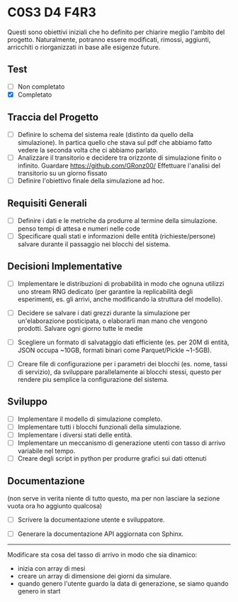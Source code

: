 # C0S3 D4 F4R3
Questi sono obiettivi iniziali che ho definito per chiarire meglio l'ambito del progetto. Naturalmente, potranno essere modificati, rimossi, aggiunti, arricchiti o riorganizzati in base alle esigenze future.

## Test
- [ ] Non completato
- [X] Completato

## Traccia del Progetto
- [ ] Definire lo schema del sistema reale (distinto da quello della simulazione).
    In partica quello che stava sul pdf che abbiamo fatto vedere la seconda volta che ci abbiamo parlato.
- [ ] Analizzare il transitorio e decidere tra orizzonte di simulazione finito o infinito.
    Guardare https://github.com/GRonz00/
    Effettuare l'analisi del transitorio su un giorno fissato
- [ ] Definire l'obiettivo finale della simulazione ad hoc.
## Requisiti Generali
- [ ] Definire i dati e le metriche da produrre al termine della simulazione.
    penso tempi di attesa e numeri nelle code
- [ ] Specificare quali stati e informazioni delle entità (richieste/persone) salvare durante il passaggio nei blocchi del sistema.
## Decisioni Implementative
- [ ] Implementare le distribuzioni di probabilità in modo che ognuna utilizzi uno stream RNG dedicato (per garantire la replicabilità degli esperimenti, es. gli arrivi, anche modificando la struttura del modello).
- [ ] Decidere se salvare i dati grezzi durante la simulazione per un'elaborazione posticipata, o elaborarli man mano che vengono prodotti.
    Salvare ogni giorno tutte le medie
- [ ] Scegliere un formato di salvataggio dati efficiente (es. per 20M di entità, JSON occupa ~10GB, formati binari come Parquet/Pickle ~1-5GB).
- [ ] Creare file di configurazione per i parametri dei blocchi (es. nome, tassi di servizio), da sviluppare parallelamente ai blocchi stessi, questo per rendere piu semplice la configurazione del sistema.
 

## Sviluppo
- [ ] Implementare il modello di simulazione completo.
- [ ] Implementare tutti i blocchi funzionali della simulazione.
- [ ] Implementare i diversi stati delle entità.
- [ ] Implementare un meccanismo di generazione utenti con tasso di arrivo variabile nel tempo.
- [ ] Creare degli script in python per produrre grafici sui dati ottenuti 

## Documentazione
(non serve in verita niente di tutto questo, ma per non lasciare la sezione vuota ora ho aggiunto qualcosa)
- [ ] Scrivere la documentazione utente e sviluppatore.
- [ ] Generare la documentazione API aggiornata con Sphinx.



_____________________________________________________________

Modificare sta cosa del tasso di arrivo in modo che sia dinamico:
- inizia con array di mesi
- creare un array di dimensione dei giorni da simulare.
- quando genero l'utente guardo la data di generazione, se siamo quando genero in start